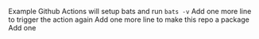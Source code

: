 Example Github Actions will setup bats and run `bats -v`
Add one more line to trigger the action again
Add one more line to make this repo a package
Add one
